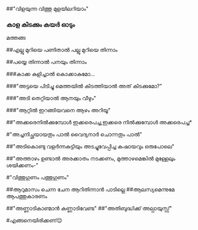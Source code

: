 ##"വിളയുന്ന വിത്തു മുളയിലറിയാം"
### കാള കിടക്കും കയർ ഓടും 
മത്തങ്ങ  

##എല്ലു മുറിയെ പണിതാൽ പല്ലു മുറിയെ തിന്നാം 

##പയ്യെ തിന്നാൽ പനയും തിന്നാം 






###കാക്ക കുളിച്ചാൽ  കൊക്കാകുമോ...

###"അട്ടയെ പിടിച്ചു മെത്തയിൽ കിടത്തിയാൽ അത് കിടക്കുമോ?"

###"അടി തെറ്റിയാൽ ആനയും വീഴും"


###"ആറ്റിൽ ഇറങ്ങിയവനെ ആഴം അറിയൂ"

##"അക്കരെനിൽക്കുമ്പോൾ ഇക്കരെപച്ച,ഇക്കരെ നിൽക്കുമ്പോൾ അക്കരെപച്ച*


#"അച്ചനിച്ഛയായതും പാൽ വൈദ്യനാർ ചൊന്നതും പാൽ"

##"അടികൊണ്ടു വളർന്നകുട്ടിയും അടച്ചുവേപ്പിച്ച കഷായവും ഒരുപോലെ"

##"അത്താഴം ഉണ്ടാൽ അരക്കാതം നടക്കണം, മുത്താഴമെങ്കിൽ മുള്ളേലും ശയിക്കണം-"

#"വിത്തുഗുണം പത്തുഗുണം"



##ആറുമാസം ചെന്ന ചേന ആറിതിന്നാൻ പാടില്ലെ
##ആലസ്യമെന്നുമേ ആപത്തുകാരണം




##"അണ്ണാടികാണ്മാൻ കണ്ണാടിവേണ്ട"
##"അതിബുദ്ധിക്ക് അല്പായുസ്സ്"


#എങ്ങനെയിരിക്കണ്😌


